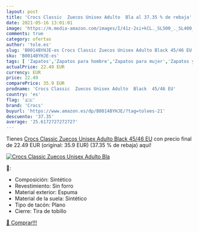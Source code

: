 ```yaml
---
layout: post
title: 'Crocs Classic  Zuecos Unisex Adulto  Bla al 37.35 % de rebaja'
date: 2021-05-16 13:01:01
image: 'https://m.media-amazon.com/images/I/41z-2si+kCL._SL500_._SL400_.jpg'
comments: true
category: ofertas
author: 'tole.es'
slug: 'B0014BYHJE-es Crocs Classic Zuecos Unisex Adulto Black 45/46 EU'
sku: 'B0014BYHJE-es'
tags: [ 'Zapatos','Zapatos para hombre','Zapatos para mujer','Zapatos y complementos','Zuecos y mules de mujer','Zuecos y mules para hombre','crocs','zuecos', ]
actualPrice: 22.49 EUR
currency: EUR
price: 22.49
comparePrice: 35.9 EUR
prodname: 'Crocs Classic  Zuecos Unisex Adulto  Black  45/46 EU'
country: 'es'
flag: '🇪🇸'
brand: 'Crocs'
buyurl: 'https://www.amazon.es/dp/B0014BYHJE/?tag=tolees-21'
descuento: '37.35'
average: '25.6172727272727'
---
```


Tienes [Crocs Classic  Zuecos Unisex Adulto  Black  45/46 EU](https://www.amazon.es/dp/B0014BYHJE/?tag=tolees-21) con precio final de  22.49 EUR (original: 35.9 EUR) (37.35 %  de rebaja) aqui!

[![Crocs Classic  Zuecos Unisex Adulto  Bla](https://m.media-amazon.com/images/I/41z-2si+kCL._SL500_._SL400_.jpg)](https://www.amazon.es/dp/B0014BYHJE/?tag=tolees-21)

🔎:

- Composición: Sintético
- Revestimiento: Sin forro
- Material exterior: Espuma
- Material de la suela: Sintético
- Tipo de tacón: Plano
- Cierre: Tira de tobillo

[🛒 Comprar!!!](https://www.amazon.es/dp/B0014BYHJE/?tag=tolees-21)
